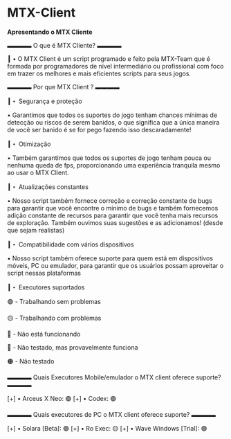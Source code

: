 # MTX-Client

**Apresentando o  MTX Cliente**

**▬▬▬▬** O que é MTX Cliente? **▬▬▬▬**

**┃** • O MTX Client é um script programado e feito pela MTX-Team que é formada por programadores de nível intermediário ou profissional com foco em trazer os melhores e mais eficientes scripts para seus jogos.

**▬▬▬▬** Por que MTX Client ? **▬▬▬▬**

**┃・** Segurança e proteção

• Garantimos que todos os suportes do jogo tenham chances mínimas de detecção ou riscos de serem banidos, o que significa que a única maneira de você ser banido é se for pego fazendo isso descaradamente!

**┃・** Otimização

• Também garantimos que todos os suportes de jogo tenham pouca ou nenhuma queda de fps, proporcionando uma experiência tranquila mesmo ao usar o MTX Client.

**┃・** Atualizações constantes

• Nosso script também fornece correção e correção constante de bugs para garantir que você encontre o mínimo de bugs e também fornecemos adição constante de recursos para garantir que você tenha mais recursos de exploração. Também ouvimos suas sugestões e as adicionamos! (desde que sejam realistas)

**┃・** Compatibilidade com vários dispositivos

• Nosso script também oferece suporte para quem está em dispositivos móveis, PC ou emulador, para garantir que os usuários possam aproveitar o script nessas plataformas

**┃・** Executores suportados

🟢 - Trabalhando sem problemas

🟡 - Trabalhando com problemas

🔴 - Não está funcionando

🔵 - Não testado, mas provavelmente funciona

🟠 - Não testado


**▬▬▬▬** Quais Executores Mobile/emulador o MTX client oferece suporte? **▬▬▬▬**

[+] • Arceus X Neo: 🟢
[+] • Codex: 🟢

**▬▬▬▬** Quais executores de PC o MTX client oferece suporte? **▬▬▬▬**

[+] • Solara [Beta]: 🟢
[+] • Ro Exec: 🟡
[+] • Wave Windows [Trial]: 🟢
